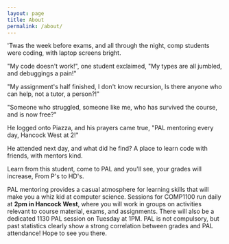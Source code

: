 ```yaml
---
layout: page
title: About
permalink: /about/
---
```

>
'Twas the week before exams,
and all through the night,
comp students were coding,
with laptop screens bright.
>
"My code doesn't work!",
one student exclaimed,
"My types are all jumbled,
and debuggings a pain!"
>
"My assignment's half finished,
I don't know recursion,
Is there anyone who can help,
not a tutor, a person?!"
>
"Someone who struggled,
 someone like me,
who has survived the course,
and is now free?"
>
He logged onto Piazza,
and his prayers came true,
"PAL mentoring every day,
Hancock West at 2!"
>
He attended next day,
and what did he find?
A place to learn code with friends,
with mentors kind.

Learn from this student,
come to PAL and you'll see,
your grades will increase,
From P's to HD's.


PAL mentoring provides a casual atmosphere for learning skills that will make you a whiz kid at computer science. Sessions for COMP1100 run daily at **2pm in Hancock West**, where you will work in groups on activities relevant to course material, exams, and assignments. There will also be a dedicated 1130 PAL session on Tuesday at 1PM. PAL is not compulsory, but past statistics clearly show a strong correlation between grades and PAL attendance!
Hope to see you there.
